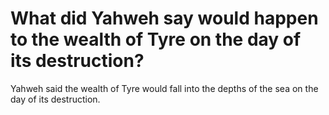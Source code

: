 # What did Yahweh say would happen to the wealth of Tyre on the day of its destruction?

Yahweh said the wealth of Tyre would fall into the depths of the sea on the day of its destruction.

